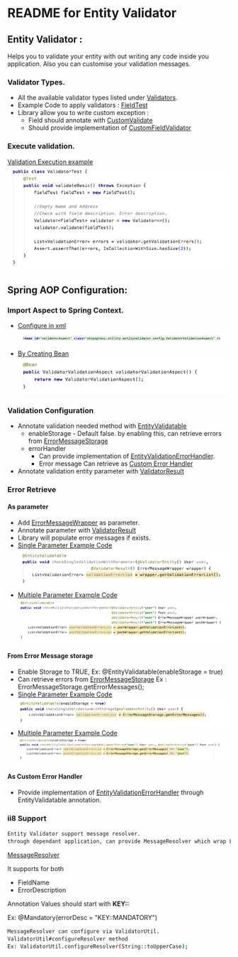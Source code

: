 # README for Entity Validator

## Entity Validator :

Helps you to validate your entity with out writing any code inside 
you application. 
Also you can customise your validation messages. 

[src_folder]: src/main/java/techcr/utility/entityvalidator

### Validator Types. 
- All the available validator types listed under [Validators](src/main/java/techcr/utility/entityvalidator/type/notation).
- Example Code to apply validators : [FieldTest](src/test/java/techcr/utility/entityvalidator/entity/FieldTest.java)
- Library allow you to write custom exception : 
    - Field should annotate with [CustomValidate](src/main/java/techcr/utility/entityvalidator/type/notation/CustomValidate.java)
    - Should provide implementation of [CustomFieldValidator](src/main/java/techcr/utility/entityvalidator/process/CustomFieldValidator.java)

### Execute validation.
[Validation Execution example](resource/Validator_execution_example.png)![Example_Code](resource/Validator_execution_example.png)

[EntityValidatable]: src/main/java/techcr/utility/entityvalidator/config/EntityValidatable.java 
[EntityValidationErrorHandler]: src/main/java/techcr/utility/entityvalidator/config/EntityValidationErrorHandler.java
[ValidatorEntity]: src/main/java/techcr/utility/entityvalidator/config/ValidatorEntity.java
[ErrorMessageWrapper]: src/main/java/techcr/utility/entityvalidator/config/ErrorMessageWrapper.java
[ValidatorResult]: src/main/java/techcr/utility/entityvalidator/config/ValidatorResult.java
[ErrorMessageStorage]: src/main/java/techcr/utility/entityvalidator/config/ErrorMessageStorage.java


## Spring AOP Configuration: 

### Import Aspect to Spring Context. 
- [Configure in xml](resource/XMl_configeration.png) ![Import_as_xml_bean](resource/XMl_configeration.png)
- [By Creating Bean](resource/Imprt_As_Bean.png) ![Import_as_bean](resource/Imprt_As_Bean.png)

### Validation Configuration
- Annotate validation needed method with [EntityValidatable]
    - enableStorage - Default false. by enabling this, can retrieve errors from [ErrorMessageStorage](README.md#as-parameter)
    - errorHandler 
        - Can provide implementation of [EntityValidationErrorHandler].
        - Error message Can retrieve as [Custom Error Handler](README.md#as-custom-error-handler) 
- Annotate validation entity parameter with [ValidatorResult]

### Error Retrieve

#### As parameter
- Add [ErrorMessageWrapper] as parameter. 
- Annotate parameter with [ValidatorResult]
- Library will populate error messages if exists. 
- [Single Parameter Example Code](resource/Single_Error_retrieve_as_parameter.png) ![Example Code](resource/Single_Error_retrieve_as_parameter.png)
- [Multiple Parameter Example Code](resource/Multiple_error_retrive_as_parameter.png) ![Example Code](resource/Multiple_error_retrive_as_parameter.png)

#### From Error Message storage
- Enable Storage to TRUE, Ex: @EntityValidatable(enableStorage = true)
- Can retrieve errors from [ErrorMessageStorage] Ex : ErrorMessageStorage.getErrorMessages();
- [Single Parameter Example Code](resource/Single_Error_retrive_from_storage.png) ![Example Code](resource/Single_Error_retrive_from_storage.png)
- [Multiple Parameter Example Code](resource/Multiple_Error_retrive_from_storage.png) ![Example Code](resource/Multiple_Error_retrive_from_storage.png)

#### As Custom Error Handler
- Provide implementation of [EntityValidationErrorHandler] through EntityValidatable annotation. 

### ii8 Support
```bash
Entity Validator support message resolver. 
through dependant application, can provide MessageResolver which wrap Locale resolver
```
[MessageResolver](src/main/java/shipxpress/utility/entityvalidator/config/MessageResolver.java)

It supports for both 
- FieldName
- ErrorDescription

Annotation Values should start with **KEY::**

Ex: @Mandatory(errorDesc = "KEY::MANDATORY")

```bash
MessageResolver can configure via ValidatorUtil. 
ValidatorUtil#configureResolver method
Ex: ValidatorUtil.configureResolver(String::toUpperCase);
```
